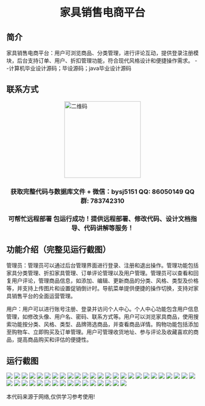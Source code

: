 <p><h1 align="center">家具销售电商平台</h1></p>

## 简介
家具销售电商平台：用户可浏览商品、分类管理，进行评论互动，提供登录注册模块，后台支持订单、用户、折扣管理功能，符合现代风格设计和便捷操作需求。    --计算机毕业设计源码；毕设源码；java毕业设计源码


## 联系方式
<img src="https://bs-1329754181.cos.ap-shanghai.myqcloud.com/wx.jpg" alt="二维码" style="display: block; margin: 0 auto;" width="200px">
<p><h3 align="center">获取完整代码与数据库文件 + 微信：bysj5151 QQ: 86050149 QQ群: 783742310</h3></p>
<p><h3 align="center">可帮忙远程部署 包运行成功！提供远程部署、修改代码、设计文档指导、代码讲解等服务！</h3></p>

## 功能介绍（完整见运行截图）
管理员：管理员可以通过后台管理界面进行登录、注册和退出操作。管理功能包括家具分类管理、折扣家具管理、订单评论管理以及用户管理。管理员可以查看和回复用户评论，管理商品信息，如添加、编辑、更新商品的分类、风格、类型及价格等，并支持上传图片和设置促销倒计时。导航菜单提供便捷的操作切换，支持对家具销售平台的全面运营管理。

用户：用户可以进行账号注册、登录并访问个人中心。个人中心功能包含用户信息管理，如修改头像、用户名、密码、联系方式等。用户可以浏览家具商品，使用搜索功能按分类、风格、类型、品牌筛选商品，并查看商品详情。购物功能包括添加至购物车、立即购买及订单管理。用户可管理收货地址、参与评论及收藏喜欢的商品，提高商品购买和评估的便捷性。


## 运行截图
![](https://bs-1329754181.cos.ap-shanghai.myqcloud.com/spring/FurnitureSalesEcommercePlatform/img/001.jpg)
![](https://bs-1329754181.cos.ap-shanghai.myqcloud.com/spring/FurnitureSalesEcommercePlatform/img/002.jpg)
![](https://bs-1329754181.cos.ap-shanghai.myqcloud.com/spring/FurnitureSalesEcommercePlatform/img/003.jpg)
![](https://bs-1329754181.cos.ap-shanghai.myqcloud.com/spring/FurnitureSalesEcommercePlatform/img/004.jpg)
![](https://bs-1329754181.cos.ap-shanghai.myqcloud.com/spring/FurnitureSalesEcommercePlatform/img/005.jpg)
![](https://bs-1329754181.cos.ap-shanghai.myqcloud.com/spring/FurnitureSalesEcommercePlatform/img/006.jpg)
![](https://bs-1329754181.cos.ap-shanghai.myqcloud.com/spring/FurnitureSalesEcommercePlatform/img/007.jpg)
![](https://bs-1329754181.cos.ap-shanghai.myqcloud.com/spring/FurnitureSalesEcommercePlatform/img/008.jpg)
![](https://bs-1329754181.cos.ap-shanghai.myqcloud.com/spring/FurnitureSalesEcommercePlatform/img/009.jpg)
![](https://bs-1329754181.cos.ap-shanghai.myqcloud.com/spring/FurnitureSalesEcommercePlatform/img/010.jpg)
![](https://bs-1329754181.cos.ap-shanghai.myqcloud.com/spring/FurnitureSalesEcommercePlatform/img/011.jpg)
![](https://bs-1329754181.cos.ap-shanghai.myqcloud.com/spring/FurnitureSalesEcommercePlatform/img/012.jpg)
![](https://bs-1329754181.cos.ap-shanghai.myqcloud.com/spring/FurnitureSalesEcommercePlatform/img/013.jpg)
![](https://bs-1329754181.cos.ap-shanghai.myqcloud.com/spring/FurnitureSalesEcommercePlatform/img/014.jpg)
![](https://bs-1329754181.cos.ap-shanghai.myqcloud.com/spring/FurnitureSalesEcommercePlatform/img/015.jpg)
![](https://bs-1329754181.cos.ap-shanghai.myqcloud.com/spring/FurnitureSalesEcommercePlatform/img/016.jpg)
![](https://bs-1329754181.cos.ap-shanghai.myqcloud.com/spring/FurnitureSalesEcommercePlatform/img/017.jpg)
![](https://bs-1329754181.cos.ap-shanghai.myqcloud.com/spring/FurnitureSalesEcommercePlatform/img/018.jpg)
![](https://bs-1329754181.cos.ap-shanghai.myqcloud.com/spring/FurnitureSalesEcommercePlatform/img/019.jpg)
![](https://bs-1329754181.cos.ap-shanghai.myqcloud.com/spring/FurnitureSalesEcommercePlatform/img/020.jpg)
![](https://bs-1329754181.cos.ap-shanghai.myqcloud.com/spring/FurnitureSalesEcommercePlatform/img/021.jpg)
![](https://bs-1329754181.cos.ap-shanghai.myqcloud.com/spring/FurnitureSalesEcommercePlatform/img/022.jpg)
![](https://bs-1329754181.cos.ap-shanghai.myqcloud.com/spring/FurnitureSalesEcommercePlatform/img/023.jpg)
![](https://bs-1329754181.cos.ap-shanghai.myqcloud.com/spring/FurnitureSalesEcommercePlatform/img/024.jpg)
![](https://bs-1329754181.cos.ap-shanghai.myqcloud.com/spring/FurnitureSalesEcommercePlatform/img/025.jpg)
![](https://bs-1329754181.cos.ap-shanghai.myqcloud.com/spring/FurnitureSalesEcommercePlatform/img/026.jpg)
![](https://bs-1329754181.cos.ap-shanghai.myqcloud.com/spring/FurnitureSalesEcommercePlatform/img/027.jpg)
![](https://bs-1329754181.cos.ap-shanghai.myqcloud.com/spring/FurnitureSalesEcommercePlatform/img/028.jpg)
![](https://bs-1329754181.cos.ap-shanghai.myqcloud.com/spring/FurnitureSalesEcommercePlatform/img/029.jpg)
![](https://bs-1329754181.cos.ap-shanghai.myqcloud.com/spring/FurnitureSalesEcommercePlatform/img/030.jpg)
![](https://bs-1329754181.cos.ap-shanghai.myqcloud.com/spring/FurnitureSalesEcommercePlatform/img/031.jpg)
![](https://bs-1329754181.cos.ap-shanghai.myqcloud.com/spring/FurnitureSalesEcommercePlatform/img/032.jpg)
![](https://bs-1329754181.cos.ap-shanghai.myqcloud.com/spring/FurnitureSalesEcommercePlatform/img/033.jpg)
![](https://bs-1329754181.cos.ap-shanghai.myqcloud.com/spring/FurnitureSalesEcommercePlatform/img/034.jpg)
![](https://bs-1329754181.cos.ap-shanghai.myqcloud.com/spring/FurnitureSalesEcommercePlatform/img/035.jpg)
![](https://bs-1329754181.cos.ap-shanghai.myqcloud.com/spring/FurnitureSalesEcommercePlatform/img/036.jpg)
![](https://bs-1329754181.cos.ap-shanghai.myqcloud.com/spring/FurnitureSalesEcommercePlatform/img/037.jpg)
![](https://bs-1329754181.cos.ap-shanghai.myqcloud.com/spring/FurnitureSalesEcommercePlatform/img/038.jpg)
![](https://bs-1329754181.cos.ap-shanghai.myqcloud.com/spring/FurnitureSalesEcommercePlatform/img/039.jpg)
![](https://bs-1329754181.cos.ap-shanghai.myqcloud.com/spring/FurnitureSalesEcommercePlatform/img/040.jpg)
![](https://bs-1329754181.cos.ap-shanghai.myqcloud.com/spring/FurnitureSalesEcommercePlatform/img/041.jpg)

<p>本代码来源于网络,仅供学习参考使用!</p>
